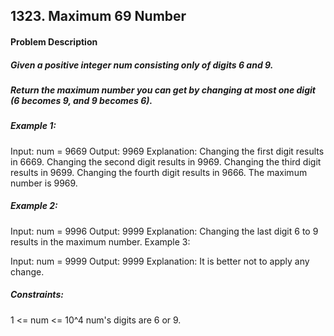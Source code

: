 ## 1323. Maximum 69 Number

#### Problem Description
##### Given a positive integer num consisting only of digits 6 and 9.

##### Return the maximum number you can get by changing at most one digit (6 becomes 9, and 9 becomes 6).

 

##### Example 1:

Input: num = 9669
Output: 9969
Explanation: 
Changing the first digit results in 6669.
Changing the second digit results in 9969.
Changing the third digit results in 9699.
Changing the fourth digit results in 9666. 
The maximum number is 9969.

##### Example 2:

Input: num = 9996
Output: 9999
Explanation: Changing the last digit 6 to 9 results in the maximum number.
Example 3:

Input: num = 9999
Output: 9999
Explanation: It is better not to apply any change.
 

##### Constraints:

1 <= num <= 10^4
num's digits are 6 or 9.